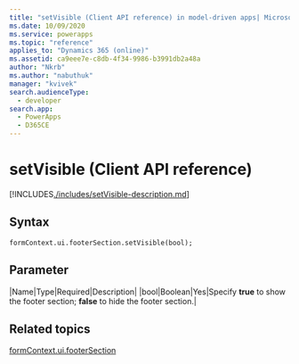 ```yaml
---
title: "setVisible (Client API reference) in model-driven apps| MicrosoftDocs"
ms.date: 10/09/2020
ms.service: powerapps
ms.topic: "reference"
applies_to: "Dynamics 365 (online)"
ms.assetid: ca9eee7e-c8db-4f34-9986-b3991db2a48a
author: "Nkrb"
ms.author: "nabuthuk"
manager: "kvivek"
search.audienceType: 
  - developer
search.app: 
  - PowerApps
  - D365CE
---
```


# setVisible (Client API reference)

[!INCLUDES[./includes/setVisible-description.md](./includes/setVisible-description.md)]

## Syntax

`formContext.ui.footerSection.setVisible(bool);`

## Parameter

|Name|Type|Required|Description|
|bool|Boolean|Yes|Specify **true** to show the footer section; **false** to hide the footer section.|

## Related topics

[formContext.ui.footerSection](../formContext-ui-footerSection.md)